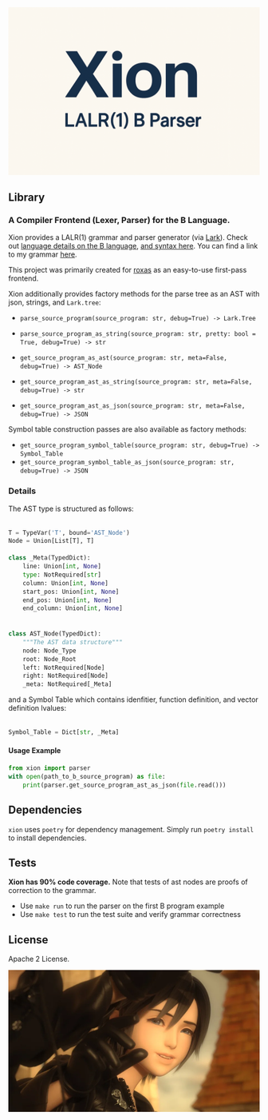 <img src="docs/xion-logo.png" width="800px" alt="logo" > </img>

## Library

### A Compiler Frontend (Lexer, Parser) for the B Language.

Xion provides a LALR(1) grammar and parser generator (via [Lark](https://github.com/lark-parser/lark)). Check out [language details on the B language](https://www.bell-labs.com/usr/dmr/www/btut.pdf), [and syntax here](https://www.bell-labs.com/usr/dmr/www/kbman.html). You can find a link to my grammar [here](https://github.com/jahan-addison/xion/blob/master/xion/grammar.lark).

This project was primarily created for [roxas](https://github.com/jahan-addison/roxas) as an easy-to-use first-pass frontend.

Xion additionally provides factory methods for the parse tree as an AST with json, strings, and `Lark.tree`:

* `parse_source_program(source_program: str, debug=True) -> Lark.Tree`
* `parse_source_program_as_string(source_program: str, pretty: bool = True, debug=True) -> str`

* `get_source_program_as_ast(source_program: str, meta=False, debug=True) -> AST_Node`
* `get_source_program_ast_as_string(source_program: str, meta=False, debug=True) -> str`
* `get_source_program_ast_as_json(source_program: str, meta=False, debug=True) -> JSON`


Symbol table construction passes are also available as factory methods:
* `get_source_program_symbol_table(source_program: str, debug=True) -> Symbol_Table`
* `get_source_program_symbol_table_as_json(source_program: str, debug=True) -> JSON`


### Details

The AST type is structured as follows:

```python

T = TypeVar('T', bound='AST_Node')
Node = Union[List[T], T]

class _Meta(TypedDict):
    line: Union[int, None]
    type: NotRequired[str]
    column: Union[int, None]
    start_pos: Union[int, None]
    end_pos: Union[int, None]
    end_column: Union[int, None]


class AST_Node(TypedDict):
    """The AST data structure"""
    node: Node_Type
    root: Node_Root
    left: NotRequired[Node]
    right: NotRequired[Node]
    _meta: NotRequired[_Meta]
```

and a Symbol Table which contains idenfitier, function definition, and vector definition lvalues:

```python

Symbol_Table = Dict[str, _Meta]
```

#### Usage Example

```python
from xion import parser
with open(path_to_b_source_program) as file:
    print(parser.get_source_program_ast_as_json(file.read()))
```

## Dependencies

`xion` uses `poetry` for dependency management. Simply run `poetry install` to install dependencies.

## Tests

**Xion has 90% code coverage.** Note that tests of ast nodes are proofs of correction to the grammar.

* Use `make run` to run the parser on the first B program example
* Use `make test` to run the test suite and verify grammar correctness


## License

Apache 2 License.


![img](docs/xion.png)